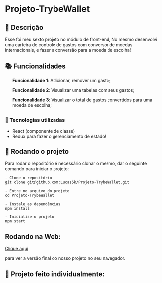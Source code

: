 # Projeto-TrybeWallet

## :memo: Descrição
<p>Esse foi meu sexto projeto no módulo de front-end, No mesmo desenvolvi uma carteira de controle de gastos com conversor de moedas internacionais,
e fazer a conversão para a moeda de escolha!</p>

## :books: Funcionalidades
<ol><b>Funcionalidade 1</b>: Adicionar, remover um gasto;</ol>
<ol><b>Funcionalidade 2</b>: Visualizar uma tabelas com seus gastos;</ol>
<ol><b>Funcionalidade 3</b>: Visualizar o total de gastos convertidos para uma moeda de escolha;</ol>

## <h3>:wrench: Tecnologias utilizadas</h3>
* React (componente de classe)
* Redux para fazer o gerenciamento de estado!

## :rocket: Rodando o projeto
Para rodar o repositório é necessário clonar o mesmo, dar o seguinte comando para iniciar o projeto:
```
- Clone o repositório
git clone git@github.com:Lucas5k/Projeto-TrybeWallet.git

- Entre no arquivo do projeto
cd Projeto-TrybeWallet

- Instale as dependências
npm install

- Inicialize o projeto
npm start

```

## Rodando na Web:

<a href="https://projeto-trybe-wallet.vercel.app/">Clique aqui</a><p>para ver a versão final do nosso projeto no seu navegador.</p>

<!-- ## :soon: Implementação futura
* O que será implementado na próxima sprint? -->

## :handshake: Projeto feito individualmente:

<!-- ## :dart: Status do projeto -->
